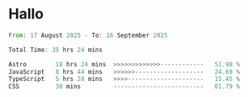 # Hallo
<!--START_SECTION:waka-->

```rust
From: 17 August 2025 - To: 16 September 2025

Total Time: 35 hrs 24 mins

Astro        18 hrs 24 mins  >>>>>>>>>>>>>------------   51.98 %
JavaScript   8 hrs 44 mins   >>>>>>-------------------   24.69 %
TypeScript   5 hrs 28 mins   >>>>---------------------   15.45 %
CSS          38 mins         -------------------------   01.79 %
```

<!--END_SECTION:waka-->
